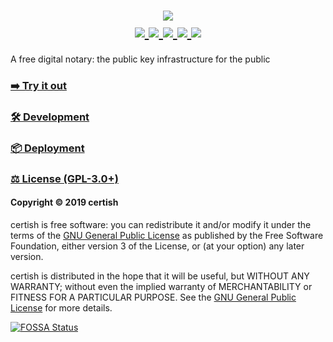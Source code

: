 <h1 align="center">
    <a href="https://certi.sh" target="_blank" alt="certish">
        <img src="https://raw.githubusercontent.com/certish/certish/master/docs/img/banner.png" />
    </a>
    <br />
    <a href="https://certi.sh" target="_blank" alt="Version">
        <img src="https://img.shields.io/github/package-json/v/certish/certish?color=blue">
    </a>
    <a href="https://travis-ci.com/certish/certish" target="_blank" alt="Build Status">
        <img src="https://travis-ci.com/certish/certish.svg?branch=master" />
    </a>
    <a href="https://codecov.io/gh/certish/certish" target="_blank" alt="Code Coverage">
        <!-- <img src="https://img.shields.io/codecov/c/gh/certish/certish" /> -->
        <img src="https://codecov.io/gh/certish/certish/branch/master/graph/badge.svg" />
    </a>
    <a href="https://app.fossa.com/projects/custom%2B9027%2Fgithub.com%2Fcertish%2Fcertish/refs/branch/master/aa63ffc6bc6c343bac00d27edcdecb48f9412385/browse/dependencies" target="_blank" alt="Dependency Status">
        <img src="https://david-dm.org/certish/certish.svg" />
    </a>
    <a href="https://www.gnu.org/licenses/gpl-3.0" alt="License: GPL v3+">
        <img src="https://img.shields.io/badge/license-GPL--3.0-orange" />
    </a>
</h1>

A free digital notary: the public key infrastructure for the public

### [➡️ Try it out](https://certi.sh)

### [🛠 Development](docs/Development.md)

### [📦 Deployment](docs/Deployment.md)

### [⚖️ License (GPL-3.0+)](https://www.gnu.org/licenses/gpl-3.0)

#### Copyright © 2019 certish

certish is free software: you can redistribute it and/or modify it under the terms of the [GNU General Public License](https://www.gnu.org/licenses/gpl-3.0) as published by the Free Software Foundation, either version 3 of the License, or (at your option) any later version.

certish is distributed in the hope that it will be useful, but WITHOUT ANY WARRANTY; without even the implied warranty of MERCHANTABILITY or FITNESS FOR A PARTICULAR PURPOSE. See the [GNU General Public License](https://www.gnu.org/licenses/gpl-3.0) for more details.

[![FOSSA Status](https://app.fossa.com/api/projects/custom%2B9027%2Fgithub.com%2Fcertish%2Fcertish.svg?type=large)](https://app.fossa.com/projects/custom%2B9027%2Fgithub.com%2Fcertish%2Fcertish?ref=badge_large)
